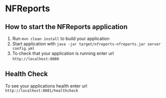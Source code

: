 # NFReports

How to start the NFReports application
---

1. Run `mvn clean install` to build your application
1. Start application with `java -jar target/nfreports-nfreports.jar server config.yml`
1. To check that your application is running enter url `http://localhost:8080`

Health Check
---

To see your applications health enter url `http://localhost:8081/healthcheck`
